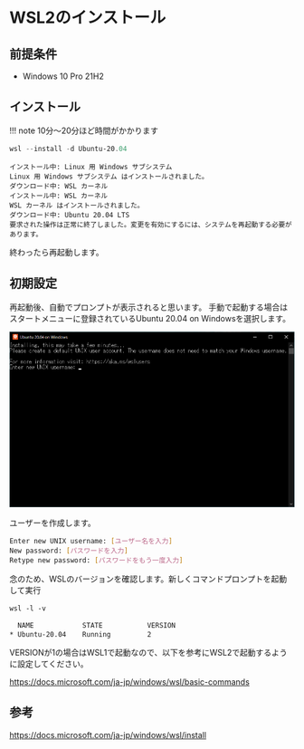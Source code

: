 # WSL2のインストール

## 前提条件

* Windows 10 Pro 21H2

## インストール

!!! note
    10分～20分ほど時間がかかります

```powershell title="管理者権限のPowerShell"
wsl --install -d Ubuntu-20.04
```

```
インストール中: Linux 用 Windows サブシステム
Linux 用 Windows サブシステム はインストールされました。
ダウンロード中: WSL カーネル
インストール中: WSL カーネル
WSL カーネル はインストールされました。
ダウンロード中: Ubuntu 20.04 LTS
要求された操作は正常に終了しました。変更を有効にするには、システムを再起動する必要があります。
```

終わったら再起動します。

## 初期設定

再起動後、自動でプロンプトが表示されると思います。
手動で起動する場合はスタートメニューに登録されているUbuntu 20.04 on Windowsを選択します。

![wsl2](images/wsl2.png)

ユーザーを作成します。

```bash title="WSL2"
Enter new UNIX username: [ユーザー名を入力]
New password: [パスワードを入力]
Retype new password: [パスワードをもう一度入力]
```

念のため、WSLのバージョンを確認します。新しくコマンドプロンプトを起動して実行

```terminal title="コマンドプロンプト"
wsl -l -v
```

```
  NAME            STATE           VERSION
* Ubuntu-20.04    Running         2
```

VERSIONが1の場合はWSL1で起動なので、以下を参考にWSL2で起動するように設定してください。

https://docs.microsoft.com/ja-jp/windows/wsl/basic-commands

## 参考

https://docs.microsoft.com/ja-jp/windows/wsl/install

